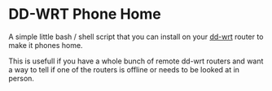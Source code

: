 # DD-WRT Phone Home

A simple little bash / shell script that you can install on your [dd-wrt](https://dd-wrt.com/) router to make it phones home.

This is usefull if you have a whole bunch of remote dd-wrt routers and want a way to tell if one of the routers is offline or needs to be looked at in person.
